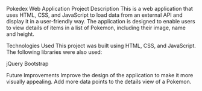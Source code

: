 Pokedex Web Application
Project Description
This is a web application that uses HTML, CSS, and JavaScript to load data from an external API and display it in a user-friendly way. The application is designed to enable users to view details of items in a list of Pokemon, including their image, name and height.

Technologies Used
This project was built using HTML, CSS, and JavaScript. The following libraries were also used:

jQuery
Bootstrap

Future Improvements
Improve the design of the application to make it more visually appealing.
Add more data points to the details view of a Pokemon.